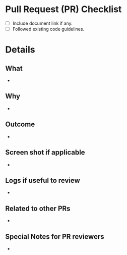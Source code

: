 # Pull Request (PR) Checklist
- [ ] Include document link if any.
- [ ] Followed existing code guidelines.

# Details
## What 
-
## Why
-
## Outcome
-
## Screen shot if applicable
-
## Logs if useful to review
-

## Related to other PRs
-
## Special Notes for PR reviewers
-
